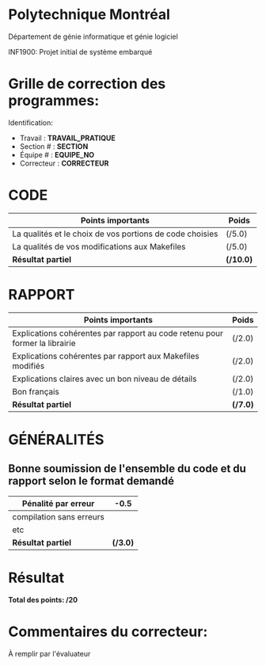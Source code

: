 # Polytechnique Montréal

Département de génie informatique et génie logiciel

INF1900: Projet initial de système embarqué

# Grille de correction des programmes:

Identification:
+ Travail    : __TRAVAIL_PRATIQUE__
+ Section #  : __SECTION__
+ Équipe #   : __EQUIPE_NO__
+ Correcteur : __CORRECTEUR__

# CODE

| Points importants                                        | Poids       |
| -------------------------------------------------------- | ----------- |
| La qualités et le choix de vos portions de code choisies | (/5.0)      |
| La qualités de vos modifications aux Makefiles           | (/5.0)      |
| __Résultat partiel__                                     | __(/10.0)__ |

# RAPPORT

| Points importants                                                           | Poids      |
| --------------------------------------------------------------------------- | ---------- |
| Explications cohérentes par rapport au code retenu pour former la librairie | (/2.0)     |
| Explications cohérentes par rapport aux Makefiles modifiés                  | (/2.0)     |
| Explications claires avec un bon niveau de détails                          | (/2.0)     |
| Bon français                                                                | (/1.0)     |
| __Résultat partiel__                                                        | __(/7.0)__ |

# GÉNÉRALITÉS
## Bonne soumission de l'ensemble du code et du rapport selon le format demandé 

| Pénalité par erreur      | -0.5       |
| ------------------------ | ---------- |
| compilation sans erreurs |            |
| etc                      |            |
| __Résultat partiel__     | __(/3.0)__ |


# Résultat

__Total des points: /20__

# Commentaires du correcteur:

À remplir par l'évaluateur
